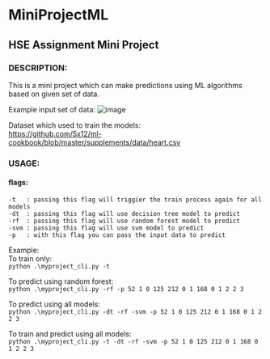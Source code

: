 # MiniProjectML
## HSE Assignment Mini Project

### DESCRIPTION:  
This is a mini project which can make predictions using ML algorithms based on given set of data.

Example input set of data:
![image](https://user-images.githubusercontent.com/38528963/208321709-10cdbacc-6213-46ba-881e-3bbc5ffff923.png)


Dataset which used to train the models:  
https://github.com/5x12/ml-cookbook/blob/master/supplements/data/heart.csv 


### USAGE:   
#### flags:  
    -t   : passing this flag will triggier the train process again for all models  
    -dt  : passing this flag will use decision tree model to predict  
    -rf  : passing this flag will use random forest model to predict  
    -svm : passing this flag will use svm model to predict  
    -p   : with this flag you can pass the input data to predict  

Example:  
To train only:  
`python .\myproject_cli.py -t`  

To predict using random forest:  
`python .\myproject_cli.py -rf -p 52 1 0 125 212 0 1 168 0 1 2 2 3`  

To predict using all models:  
`python .\myproject_cli.py -dt -rf -svm -p 52 1 0 125 212 0 1 168 0 1 2 2 3`  

To train and predict using all models:  
`python .\myproject_cli.py -t -dt -rf -svm -p 52 1 0 125 212 0 1 168 0 1 2 2 3`  

